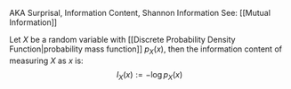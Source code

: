 AKA Surprisal, Information Content, Shannon Information
See: [[Mutual Information]]

Let $X$ be a random variable with [[Discrete Probability Density Function|probability mass function]] $p_{X}(x)$, then the information content of measuring $X$ as $x$ is:$$
I_{X}(x):=-\log p_{X}(x)
$$